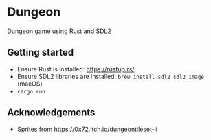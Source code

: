 # Dungeon
Dungeon game using Rust and SDL2

## Getting started

- Ensure Rust is installed: https://rustup.rs/
- Ensure SDL2 libraries are installed: `brew install sdl2 sdl2_image` (macOS)
- `cargo run`

## Acknowledgements

* Sprites from https://0x72.itch.io/dungeontileset-ii
